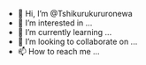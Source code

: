 - 👋 Hi, I’m @Tshikurukururonewa
- 👀 I’m interested in ...
- 🌱 I’m currently learning ...
- 💞️ I’m looking to collaborate on ...
- 📫 How to reach me ...

<!---
Tshikurukururonewa/Tshikurukururonewa is a ✨ special ✨ repository because its `README.md` (this file) appears on your GitHub profile.
You can click the Preview link to take a look at your changes.
--->

